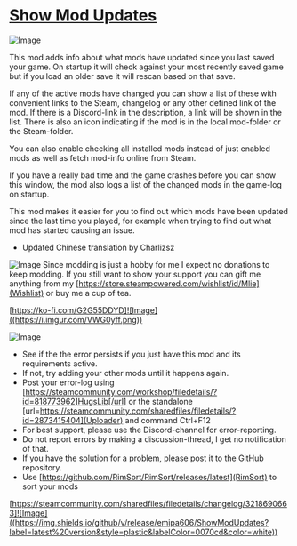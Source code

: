 # [Show Mod Updates](https://steamcommunity.com/sharedfiles/filedetails/?id=3218690663)

![Image](https://i.imgur.com/iCj5o7O.png)

This mod adds info about what mods have updated since you last saved your game. On startup it will check against your most recently saved game but if you load an older save it will rescan based on that save.

If any of the active mods have changed you can show a list of these with convenient links to the Steam, changelog or any other defined link of the mod. If there is a Discord-link in the description, a link will be shown in the list. There is also an icon indicating if the mod is in the local mod-folder or the Steam-folder.

You can also enable checking all installed mods instead of just enabled mods as well as fetch mod-info online from Steam.

If you have a really bad time and the game crashes before you can show this window, the mod also logs a list of the changed mods in the game-log on startup.

This mod makes it easier for you to find out which mods have been updated since the last time you played, for example when trying to find out what mod has started causing an issue.

- Updated Chinese translation by Charlizsz

![Image](https://i.imgur.com/Ds0rBAD.png)
Since modding is just a hobby for me I expect no donations to keep modding. If you still want to show your support you can gift me anything from my [https://store.steampowered.com/wishlist/id/Mlie](Wishlist) or buy me a cup of tea.

[https://ko-fi.com/G2G55DDYD]![Image]((https://i.imgur.com/VWG0yff.png))

![Image](https://i.imgur.com/5xwDG6H.png)


-  See if the the error persists if you just have this mod and its requirements active.
-  If not, try adding your other mods until it happens again.
-  Post your error-log using [https://steamcommunity.com/workshop/filedetails/?id=818773962]HugsLib[/url] or the standalone [url=https://steamcommunity.com/sharedfiles/filedetails/?id=2873415404](Uploader) and command Ctrl+F12
-  For best support, please use the Discord-channel for error-reporting.
-  Do not report errors by making a discussion-thread, I get no notification of that.
-  If you have the solution for a problem, please post it to the GitHub repository.
-  Use [https://github.com/RimSort/RimSort/releases/latest](RimSort) to sort your mods



[https://steamcommunity.com/sharedfiles/filedetails/changelog/3218690663]![Image]((https://img.shields.io/github/v/release/emipa606/ShowModUpdates?label=latest%20version&style=plastic&labelColor=0070cd&color=white))
